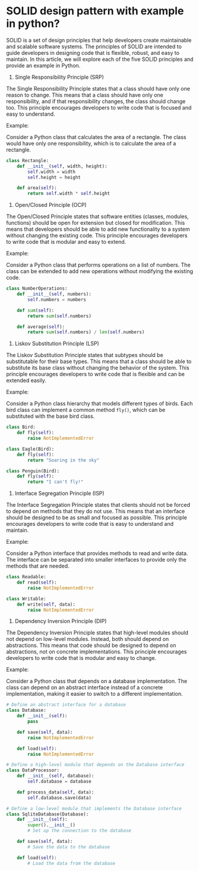 # SOLID design pattern with example in python?

SOLID is a set of design principles that help developers create maintainable and scalable software systems. The principles of SOLID are intended to guide developers in designing code that is flexible, robust, and easy to maintain. In this article, we will explore each of the five SOLID principles and provide an example in Python.

1. Single Responsibility Principle (SRP)
    

The Single Responsibility Principle states that a class should have only one reason to change. This means that a class should have only one responsibility, and if that responsibility changes, the class should change too. This principle encourages developers to write code that is focused and easy to understand.

Example:

Consider a Python class that calculates the area of a rectangle. The class would have only one responsibility, which is to calculate the area of a rectangle.

```python
class Rectangle:
    def __init__(self, width, height):
        self.width = width
        self.height = height

    def area(self):
        return self.width * self.height
```

1. Open/Closed Principle (OCP)
    

The Open/Closed Principle states that software entities (classes, modules, functions) should be open for extension but closed for modification. This means that developers should be able to add new functionality to a system without changing the existing code. This principle encourages developers to write code that is modular and easy to extend.

Example:

Consider a Python class that performs operations on a list of numbers. The class can be extended to add new operations without modifying the existing code.

```python
class NumberOperations:
    def __init__(self, numbers):
        self.numbers = numbers

    def sum(self):
        return sum(self.numbers)

    def average(self):
        return sum(self.numbers) / len(self.numbers)
```

1. Liskov Substitution Principle (LSP)
    

The Liskov Substitution Principle states that subtypes should be substitutable for their base types. This means that a class should be able to substitute its base class without changing the behavior of the system. This principle encourages developers to write code that is flexible and can be extended easily.

Example:

Consider a Python class hierarchy that models different types of birds. Each bird class can implement a common method `fly()`, which can be substituted with the base bird class.

```python
class Bird:
    def fly(self):
        raise NotImplementedError

class Eagle(Bird):
    def fly(self):
        return "Soaring in the sky"

class Penguin(Bird):
    def fly(self):
        return "I can't fly!"
```

1. Interface Segregation Principle (ISP)
    

The Interface Segregation Principle states that clients should not be forced to depend on methods that they do not use. This means that an interface should be designed to be as small and focused as possible. This principle encourages developers to write code that is easy to understand and maintain.

Example:

Consider a Python interface that provides methods to read and write data. The interface can be separated into smaller interfaces to provide only the methods that are needed.

```python
class Readable:
    def read(self):
        raise NotImplementedError

class Writable:
    def write(self, data):
        raise NotImplementedError
```

1. Dependency Inversion Principle (DIP)
    

The Dependency Inversion Principle states that high-level modules should not depend on low-level modules. Instead, both should depend on abstractions. This means that code should be designed to depend on abstractions, not on concrete implementations. This principle encourages developers to write code that is modular and easy to change.

Example:

Consider a Python class that depends on a database implementation. The class can depend on an abstract interface instead of a concrete implementation, making it easier to switch to a different implementation.

```python
# Define an abstract interface for a database
class Database:
    def __init__(self):
        pass

    def save(self, data):
        raise NotImplementedError

    def load(self):
        raise NotImplementedError

# Define a high-level module that depends on the Database interface
class DataProcessor:
    def __init__(self, database):
        self.database = database

    def process_data(self, data):
        self.database.save(data)

# Define a low-level module that implements the Database interface
class SqliteDatabase(Database):
    def __init__(self):
        super().__init__()
        # Set up the connection to the database

    def save(self, data):
        # Save the data to the database

    def load(self):
        # Load the data from the database
```